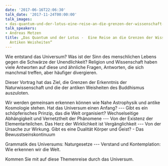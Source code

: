 ```yaml
---
date: '2017-06-16T22:06:30'
talk_date: '2017-11-24T00:00:00'
talk_images:
- das-quantum-und-der-lotus-eine-reise-an-die-grenzen-der-wissenschaft-und-antiken-weisheiten-title.jpg
talk_speakers:
- Andreas Metzen
title: „Das Quantum und der Lotus -  Eine Reise an die Grenzen der Wissenschaft und
  Antiken Weisheiten“
---
```

Wie entstand das Universum? Was ist der Sinn des menschlichen Lebens gegen die Schwärze der Unendlichkeit? Religion und Wissenschaft haben viele Antworten auf diese und ähnliche Fragen, Antworten, die sich manchmal treffen, aber häufiger divergieren.

Dieser Vortrag hat das Ziel, die Grenzen der Erkenntnis der Naturwissenschaft und die der antiken Weisheiten des Buddhismus auszuloten.

Wir werden gemeinsam erkennen können wie Nahe Astrophysik und antike Kosmologie stehen. Hat das Universum einen Anfang? --- Gibt es ein schöpferisches Prinzip, das die Welt organisiert? Wechselseitige Abhängigkeit und Vernetztheit der Phänomene --- Von der Existenz der Elementarteilchen. Das Herz der Wirklichkeit ist Vergänglichkeit --- Von der Ursache zur Wirkung. Gibt es eine Dualität Körper und Geist? - Das Bewusstseinskontinuum

Grammatik des Universums: Naturgesetze --- Verstand und Kontemplation: Wie erkennen wir die Welt.

Kommen Sie mit auf diese Themenreise durch das Universum.

